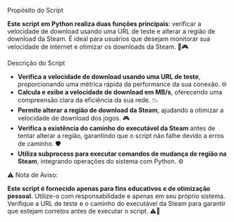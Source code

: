 Propósito do Script
<p><strong>Este script em Python realiza duas funções principais</strong>: verificar a velocidade de download usando uma URL de teste e alterar a região de download da Steam. É ideal para usuários que desejam monitorar sua velocidade de internet e otimizar os downloads da Steam. 🚀🎮</p>

Descrição do Script
<ul> <li><strong>Verifica a velocidade de download usando uma URL de teste</strong>, proporcionando uma métrica rápida da performance da sua conexão. 🌐</li> <li><strong>Calcula e exibe a velocidade de download em MB/s</strong>, oferecendo uma compreensão clara da eficiência da sua rede. 📉</li> <li><strong>Permite alterar a região de download da Steam</strong>, ajudando a otimizar a velocidade de download dos jogos. 🎮</li> <li><strong>Verifica a existência do caminho do executável da Steam</strong> antes de tentar alterar a região, garantindo que o script não falhe devido a erros de caminho. 🛡️</li> <li><strong>Utiliza subprocess para executar comandos de mudança de região na Steam</strong>, integrando operações do sistema com Python. ⚙️</li> </ul>

⚠️ Nota de Aviso:
<p><strong>Este script é fornecido apenas para fins educativos e de otimização pessoal.</strong> Utilize-o com responsabilidade e apenas em seu próprio sistema. Verifique a URL de teste e o caminho do executável da Steam para garantir que estejam corretos antes de executar o script. ⚠️🔧</p>
